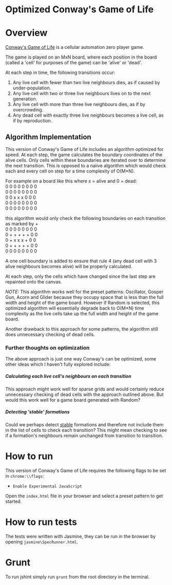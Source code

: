 Optimized Conway's Game of Life
===============================

# Overview
[Conway's Game of Life](http://en.wikipedia.org/wiki/Conway's_Game_of_Life) is a cellular automation zero player game.

The game is played on an MxN board, where each position in the board (called a 'cell' for purposes of the game) can be 'alive' or 'dead'.

At each step in time, the following transitions occur:

1. Any live cell with fewer than two live neighbours dies, as if caused by under-population.
2. Any live cell with two or three live neighbours lives on to the next generation.
3. Any live cell with more than three live neighbours dies, as if by overcrowding.
4. Any dead cell with exactly three live neighbours becomes a live cell, as if by reproduction.

## Algorithm Implementation
This version of Conway's Game of Life includes an algorithm optimized for speed. At each step, the game calculates the boundary coordinates of the alive cells. Only cells within these boundaries are iterated over to determine the next transition. This is opposed to a naiive algorithm which would check each and every cell on step for a time complexity of O(M*N).

For example on a board like this where x = alive and 0 = dead: <br/>
0 0 0 0 0 0 0 0 <br/>
0 0 0 0 0 0 0 0 <br/>
0 0 x x x 0 0 0 <br/>
0 0 0 0 0 0 0 0 <br/>
0 0 0 0 0 0 0 0 <br/>

this algorithm would only check the following boundaries on each transition as marked by + <br/>
0 0 0 0 0 0 0 0 <br/>
0 + + + + + 0 0 <br/>
0 + x x x + 0 0 <br/>
0 + + + + + 0 0 <br/>
0 0 0 0 0 0 0 0 <br/>

A one cell boundary is added to ensure that rule 4 (any dead cell with 3 alive neighbours becomes alive) will be properly calculated.

At each step, only the cells which have changed since the last step are repainted onto the canvas.  

*NOTE:* This algorithm works well for the preset patterns: Oscillator, Gosper Gun, Acorn and Glider because they occupy space that is less than the full width and height of the game board. However if Random is selected, this optimized algorithm will essentially degrade back to O(M*N) time complexity as the live cells take up the full width and height of the game board.

Another drawback to this approach for some patterns, the algorithm still does unnecessary checking of dead cells.

### Further thoughts on optimization
The above approach is just one way Conway's can be optimized, some other ideas which I haven't fully explored include:
##### Calculating each live cell's neighbours on each transition
This approach might work well for sparse grids and would certainly reduce unnecessary checking of dead cells with the approach outlined above. But would this work well for a game board generated with Random?  
##### Detecting 'stable' formations
Could we perhaps detect [stable](http://en.wikipedia.org/wiki/Still_life_(cellular_automaton)) formations and therefore not include them in the list of cells to check each transition? This might mean checking to see if a formation's neighbours remain unchanged from transition to transition. 

# How to run
This version of Conway's Game of Life requires the following flags to be set in `chrome:\\flags`:
* `Enable Experimental JavaScript`

Open the `index.html` file in your browser and select a preset pattern to get started.

# How to run tests
The tests were written with Jasmine, they can be run in the browser by opening `jasmine\SpecRunner.html`.

# Grunt
To run jshint simply run `grunt` from the root directory in the terminal. 
